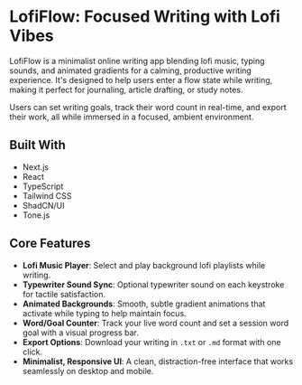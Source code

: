 # LofiFlow: Focused Writing with Lofi Vibes

LofiFlow is a minimalist online writing app blending lofi music, typing sounds, and animated gradients for a calming, productive writing experience. It's designed to help users enter a flow state while writing, making it perfect for journaling, article drafting, or study notes.

Users can set writing goals, track their word count in real-time, and export their work, all while immersed in a focused, ambient environment.

## Built With

- Next.js
- React
- TypeScript
- Tailwind CSS
- ShadCN/UI
- Tone.js

## Core Features

- **Lofi Music Player**: Select and play background lofi playlists while writing.
- **Typewriter Sound Sync**: Optional typewriter sound on each keystroke for tactile satisfaction.
- **Animated Backgrounds**: Smooth, subtle gradient animations that activate while typing to help maintain focus.
- **Word/Goal Counter**: Track your live word count and set a session word goal with a visual progress bar.
- **Export Options**: Download your writing in `.txt` or `.md` format with one click.
- **Minimalist, Responsive UI**: A clean, distraction-free interface that works seamlessly on desktop and mobile.
